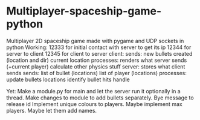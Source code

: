 # Multiplayer-spaceship-game-python
Multiplayer 2D spaceship game made with pygame and UDP sockets in python
Working:
12333 for initial contact with server to get its ip
12344 for server to client
12345 for client to server
client:
    sends:
	new bullets created (location and dir)
	current location
    processes:
	renders what server sends (+current player)
	calculate other physics stuff
server:
    stores what client sends
    sends:
	list of bullet (locations)
	list of player (locations)
    processes:
	update bullets locations
	identify bullet hits handle
	
Yet:
 Make a module.py for main and let the server run it optionally in a thread.
 Make changes to module to add bullets separately.
 Bye message to release id
 Implement unique colours to players.
 Maybe implement max players.
 Maybe let them add names.
 
